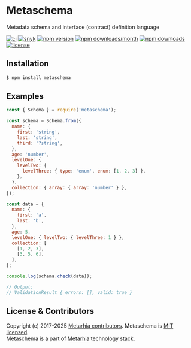 # Metaschema

Metadata schema and interface (contract) definition language

[![ci](https://github.com/metarhia/metaschema/workflows/Testing%20CI/badge.svg)](https://github.com/metarhia/metaschema/actions?query=workflow%3A%22Testing+CI%22+branch%3Amaster)
[![snyk](https://snyk.io/test/github/metarhia/metaschema/badge.svg)](https://snyk.io/test/github/metarhia/metaschema)
[![npm version](https://badge.fury.io/js/metaschema.svg)](https://badge.fury.io/js/metaschema)
[![npm downloads/month](https://img.shields.io/npm/dm/metaschema.svg)](https://www.npmjs.com/package/metaschema)
[![npm downloads](https://img.shields.io/npm/dt/metaschema.svg)](https://www.npmjs.com/package/metaschema)
[![license](https://img.shields.io/badge/license-MIT-blue.svg)](https://github.com/metarhia/metaschema/blob/master/LICENSE)

## Installation

```bash
$ npm install metaschema
```

## Examples

```js
const { Schema } = require('metaschema');

const schema = Schema.from({
  name: {
    first: 'string',
    last: 'string',
    third: '?string',
  },
  age: 'number',
  levelOne: {
    levelTwo: {
      levelThree: { type: 'enum', enum: [1, 2, 3] },
    },
  },
  collection: { array: { array: 'number' } },
});

const data = {
  name: {
    first: 'a',
    last: 'b',
  },
  age: 5,
  levelOne: { levelTwo: { levelThree: 1 } },
  collection: [
    [1, 2, 3],
    [3, 5, 6],
  ],
};

console.log(schema.check(data));

// Output:
// ValidationResult { errors: [], valid: true }
```

## License & Contributors

Copyright (c) 2017-2025 [Metarhia contributors](https://github.com/metarhia/metaschema/graphs/contributors).
Metaschema is [MIT licensed](./LICENSE).\
Metaschema is a part of [Metarhia](https://github.com/metarhia) technology stack.
